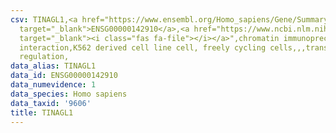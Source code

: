 ```yaml
---
csv: TINAGL1,<a href="https://www.ensembl.org/Homo_sapiens/Gene/Summary?db=core;g=ENSG00000142910"
  target="_blank">ENSG00000142910</a>,<a href="https://www.ncbi.nlm.nih.gov/pubmed/23959860"
  target="_blank"><i class="fas fa-file"></i></a>",chromatin immunoprecipitation assay,direct
  interaction,K562 derived cell line cell, freely cycling cells,,,transcriptional
  regulation,
data_alias: TINAGL1
data_id: ENSG00000142910
data_numevidence: 1
data_species: Homo sapiens
data_taxid: '9606'
title: TINAGL1
---
```


